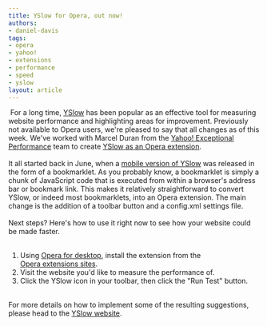 ```yaml
---
title: YSlow for Opera, out now!
authors:
- daniel-davis
tags:
- opera
- yahoo!
- extensions
- performance
- speed
- yslow
layout: article
---
```

<span class='imgright'><img alt='' src='http://files.myopera.com/tagawa/blog/YSlow-for-Opera.png' /></span> For a long time, <a href="http://developer.yahoo.com/yslow/" target="_blank">YSlow</a> has been popular as an effective tool for measuring website performance and highlighting areas for improvement. Previously not available to Opera users, we&#39;re pleased to say that all changes as of this week. We&#39;ve worked with Marcel Duran from the <a href="http://developer.yahoo.com/performance/" target="_blank">Yahoo! Exceptional Performance</a> team to create <a href="https://addons.opera.com/addons/extensions/details/yslow/" target="_blank">YSlow as an Opera extension</a>.<br/><br/>It all started back in June, when a <a href="http://developer.yahoo.com/blogs/ydn/posts/2011/06/yslowmobile/" target="_blank">mobile version of YSlow</a> was released in the form of a bookmarklet. As you probably know, a bookmarklet is simply a chunk of JavaScript code that is executed from within a browser&#39;s address bar or bookmark link. This makes it relatively straightforward to convert YSlow, or indeed most bookmarklets, into an Opera extension. The main change is the addition of a toolbar button and a config.xml settings file.<br/><br/>Next steps? Here&#39;s how to use it right now to see how your website could be made faster.<br/><br/><ol><li>Using <a href="http://www.opera.com/browser/" target="_blank">Opera for desktop</a>, install the extension from the <br/><a href="https://addons.opera.com/addons/extensions/details/yslow/" target="_blank">Opera extensions sites</a>.</li><li>Visit the website you&#39;d like to measure the performance of.</li><li>Click the YSlow icon in your toolbar, then click the &quot;Run Test&quot; button.</li></ol><br/>For more details on how to implement some of the resulting suggestions, please head to the <a href="http://developer.yahoo.com/yslow/" target="_blank">YSlow website</a>.

